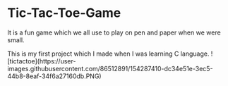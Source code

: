 # Tic-Tac-Toe-Game
 It is a fun game which we all use to play on pen and paper when we were small.
 <p>
 This is my first project which I made when I was learning C language.
![tictactoe](https://user-images.githubusercontent.com/86512891/154287410-dc34e51e-3ec5-44b8-8eaf-34f6a27160db.PNG)
